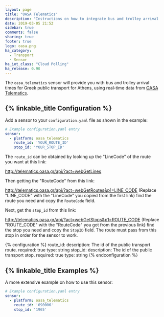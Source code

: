 ```yaml
---
layout: page
title: "OASA Telematics"
description: "Instructions on how to integrate bus and trolley arrival data for Greek OASA Telematics within Home Assistant."
date: 2019-03-05 21:52
sidebar: true
comments: false
sharing: true
footer: true
logo: oasa.png
ha_category:
  - Transport
  - Sensor
ha_iot_class: "Cloud Polling"
ha_release: 0.90
---
```


The `oasa_telematics` sensor will provide you with bus and trolley arrival times for Greek public transport for Athens, using real-time data from [OASA Telematics](http://telematics.oasa.gr/en/).

## {% linkable_title Configuration %}

Add a sensor to your `configuration.yaml` file as shown in the example:

```yaml
# Example configuration.yaml entry
sensor:
  - platform: oasa_telematics
    route_id: 'YOUR_ROUTE_ID'
    stop_id: 'YOUR_STOP_ID'
```

The `route_id` can be obtained by looking up the "LineCode" of the route you want at this link: 

<http://telematics.oasa.gr/api/?act=webGetLines>

Then getting the "RouteCode" from this link:

<http://telematics.oasa.gr/api/?act=webGetRoutes&p1=LINE_CODE>
(Replace "LINE_CODE" with the "LineCode" you copied from the first link) find the route you need and copy the `RouteCode` field.

Next, get the `stop_id` from this link: 

<http://telematics.oasa.gr/api/?act=webGetStops&p1=ROUTE_CODE>
(Replace "ROUTE_CODE" with the "RouteCode" you got from the previous link) find the stop you need and copy the `StopID` field. The route must pass from this stop in order for the sensor to work.

{% configuration %}
route_id:
  description: The id of the public transport route.
  required: true
  type: string
stop_id:
  description: The id of the public transport stop.
  required: true
  type: string
{% endconfiguration %}

## {% linkable_title Examples %}

A more extensive example on how to use this sensor:

```yaml
# Example configuration.yaml entry
sensor:
  - platform: oasa_telematics
    route_id: '090006'
    stop_id: '1965'
```
